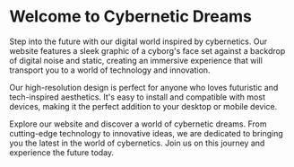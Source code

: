 <!--font:Poppins-->

# Welcome to Cybernetic Dreams

Step into the future with our digital world inspired by cybernetics. Our website features a sleek graphic of a cyborg's face set against a backdrop of digital noise and static, creating an immersive experience that will transport you to a world of technology and innovation.

Our high-resolution design is perfect for anyone who loves futuristic and tech-inspired aesthetics. It's easy to install and compatible with most devices, making it the perfect addition to your desktop or mobile device.

Explore our website and discover a world of cybernetic dreams. From cutting-edge technology to innovative ideas, we are dedicated to bringing you the latest in the world of cybernetics. Join us on this journey and experience the future today.

<!--

Write me markdown content of website with wallpaper:

"A wallpaper with a simple graphic of a cyborg's face, against a background of digital noise and static."

The header of the page should not be copy of the text but rather a real content of the website which is using this wallpaper.


---


# Cybernetic Dreams Wallpaper

Transform your desktop with our Cybernetic Dreams wallpaper featuring a sleek graphic of a cyborg's face set against a backdrop of digital noise and static. This unique design is perfect for anyone who loves futuristic and tech-inspired aesthetics.

Our wallpaper is available in high-resolution, ensuring that every detail of the design is crisp and clear. It's easy to install and compatible with most devices, making it the perfect addition to your desktop or mobile device.

Upgrade your digital space with our Cybernetic Dreams wallpaper today and experience the cutting-edge world of cybernetics in your own home.


---


Heading should not include word "wallpaper". The website should not be about the wallpaper itself, wallpaper is just a related background, rewrite whole content.


---


# Welcome to Cybernetic Dreams

Step into the future with our digital world inspired by cybernetics. Our website features a sleek graphic of a cyborg's face set against a backdrop of digital noise and static, creating an immersive experience that will transport you to a world of technology and innovation.

Our high-resolution design is perfect for anyone who loves futuristic and tech-inspired aesthetics. It's easy to install and compatible with most devices, making it the perfect addition to your desktop or mobile device.

Explore our website and discover a world of cybernetic dreams. From cutting-edge technology to innovative ideas, we are dedicated to bringing you the latest in the world of cybernetics. Join us on this journey and experience the future today.


---


Write me a Google font which is best fitting for the website.

Pick from the list:
- Montserrat
- Alegreya
- IBM Plex Sans
- Barlow Condensed
- Exo 2
- Dancing Script
- Futura
- Raleway
- Playfair Display
- Poppins
- Lato
- Inter
- Roboto
- Great Vibes
- Lobster
- Orbitron
- Open Sans


Write just the font name nothing else.


---


Poppins

-->
